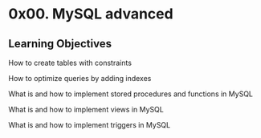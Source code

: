 # 0x00. MySQL advanced

## Learning Objectives

How to create tables with constraints

How to optimize queries by adding indexes

What is and how to implement stored procedures and functions in MySQL

What is and how to implement views in MySQL

What is and how to implement triggers in MySQL